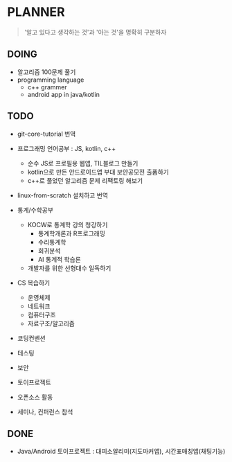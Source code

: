 # PLANNER

> '알고 있다고 생각하는 것'과 '아는 것'을 명확히 구분하자

## DOING

- 알고리즘 100문제 풀기
- programming language
  - c++ grammer
  - android app in java/kotlin

## TODO

- git-core-tutorial 번역

- 프로그래밍 언어공부 : JS, kotlin, c++
  - 순수 JS로 프로필용 웹앱, TIL블로그 만들기
  - kotlin으로 만든 안드로이드앱 부대 보안공모전 출품하기
  - c++로 풀었던 알고리즘 문제 리팩토링 해보기

- linux-from-scratch 설치하고 번역
- 통계/수학공부
  - KOCW로 통계학 강의 청강하기
    - 통계학개론과 R프로그래밍
    - 수리통계학
    - 회귀분석
    - AI 통계적 학습론
  - 개발자를 위한 선형대수 일독하기
- CS 복습하기
  - 운영체제
  - 네트워크
  - 컴퓨터구조
  - 자료구조/알고리즘

- 코딩컨벤션
- 테스팅
- 보안
- 토이프로젝트
- 오픈소스 활동
- 세미나, 컨퍼런스 참석

## DONE

- Java/Android 토이프로젝트 : 대피소알리미(지도마커앱), 시간표매칭앱(채팅기능)